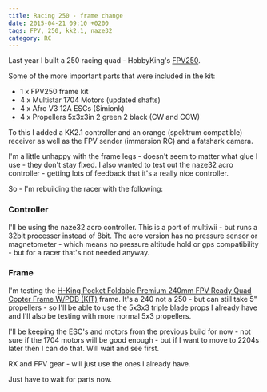 ```yaml
---
title: Racing 250 - frame change
date: 2015-04-21 09:10 +0200
tags: FPV, 250, kk2.1, naze32
category: RC
---
```


Last year I built a 250 racing quad - HobbyKing's [FPV250](http://www.hobbyking.com/hobbyking/store/__52863__HobbyKing_Spec_FPV250_V2_Quad_Copter_ARF_Combo_Kit_Mini_Sized_FPV_Multi_Rotor_ARF_.html).

Some of the more important parts that were included in the kit:

* 1 x FPV250 frame kit
* 4 x Multistar 1704 Motors (updated shafts)
* 4 x Afro V3 12A ESCs (Simionk)
* 4 x Propellers 5x3x3in 2 green 2 black (CW and CCW)

To this I added a KK2.1 controller and an orange (spektrum compatible) receiver as well as the FPV sender (immersion RC) and a fatshark camera.

I'm a little unhappy with the frame legs - doesn't seem to matter what glue I use - they don't stay fixed. I also wanted to test out the naze32 acro controller - getting lots of feedback that it's a really nice controller.

So - I'm rebuilding the racer with the following:

### Controller

I'll be using the naze32 acro controller. This is a port of multiwii - but runs a 32bit processer instead of 8bit. The acro version has no pressure sensor or magnetometer - which means no pressure altitude hold or gps compatibility - but for a racer that's not needed anyway.

### Frame

I'm testing the [H-King Pocket Foldable Premium 240mm FPV Ready Quad Copter Frame W/PDB (KIT)](https://www.hobbyking.com/hobbyking/store/uh_viewItem.asp?idProduct=76311) frame. It's a 240 not a 250 - but can still take 5" propellers - so I'll be able to use the 5x3x3 triple blade props I already have and I'll also be testing with more normal 5x3 propellers.

I'll be keeping the ESC's and motors from the previous build for now - not sure if the 1704 motors will be good enough - but if I want to move to 2204s later then I can do that. Will wait and see first.

RX and FPV gear - will just use the ones I already have.

Just have to wait for parts now.
